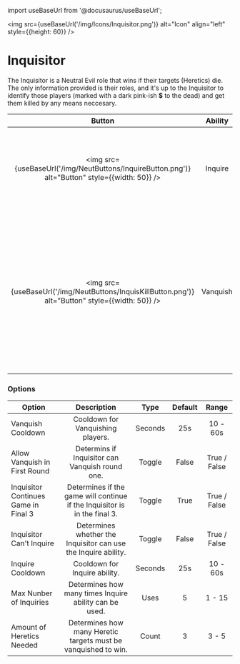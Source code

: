 import useBaseUrl from '@docusaurus/useBaseUrl';

<img src={useBaseUrl('/img/Icons/Inquisitor.png')} alt="Icon" align="left" style={{height: 60}} />

# Inquisitor

The Inquisitor is a Neutral Evil role that wins if their targets (Heretics) die. The only information provided is their roles, and it's up to the Inquisitor to identify those players (marked with a dark pink-ish **$** to the dead) and get them killed by any means neccesary.

|                                               Button                                               | Ability  |                                                                                                    Description                                                                                                     |        Type        |
| :------------------------------------------------------------------------------------------------: | :------: | :----------------------------------------------------------------------------------------------------------------------------------------------------------------------------------------------------------------: | :----------------: |
|  <img src={useBaseUrl('/img/NeutButtons/InquireButton.png')} alt="Button" style={{width: 50}} />   | Inquire  |                                                             Inquire a player, which will tell you if they are one of your targets within the meeting.                                                              | Player Interaction |
| <img src={useBaseUrl('/img/NeutButtons/InquisKillButton.png')} alt="Button" style={{width: 50}} /> | Vanquish | Vanquish a player to kill them. If they are a heretic, you will be told, and you can continue vanquishing. However, if the victim isn't a heretic, you will lose the ability to vanquish for the rest of the game. | Player Interaction |

### Options

| Option                               |                                Description                                |  Type   | Default |    Range     |
| ------------------------------------ | :-----------------------------------------------------------------------: | :-----: | :-----: | :----------: |
| Vanquish Cooldown                    |                     Cooldown for Vanquishing players.                     | Seconds |   25s   |   10 - 60s   |
| Allow Vanquish in First Round        |              Determins if Inquisitor can Vanquish round one.              | Toggle  |  False  | True / False |
| Inquisitor Continues Game in Final 3 | Determines if the game will continue if the Inquisitor is in the final 3. | Toggle  |  True   | True / False |
| Inquisitor Can't Inquire             |      Determines whether the Inquisitor can use the Inquire ability.       | Toggle  |  False  | True / False |
| Inquire Cooldown                     |                       Cooldown for Inquire ability.                       | Seconds |   25s   |   10 - 60s   |
| Max Nunber of Inquiries              |          Determines how many times Inquire ability can be used.           |  Uses   |    5    |    1 - 15    |
| Amount of Heretics Needed            |      Determines how many Heretic targets must be vanquished to win.       |  Count  |    3    |    3 - 5     |
